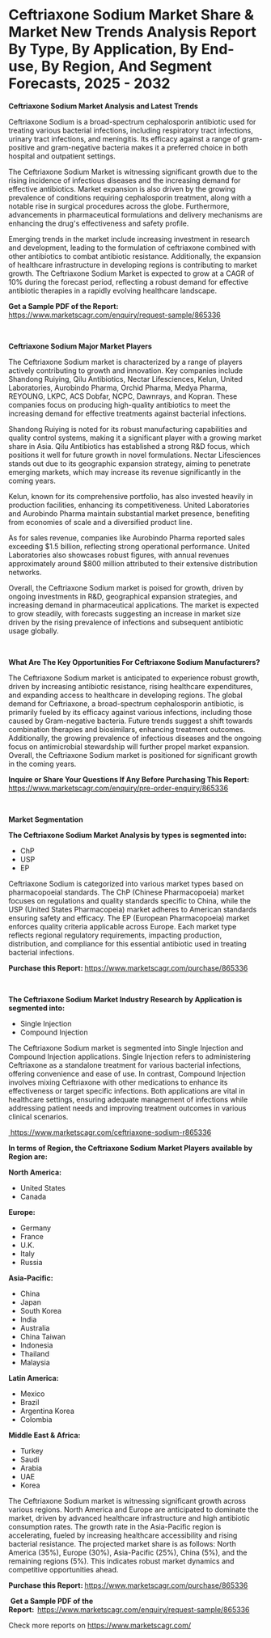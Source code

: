 <p><h1>Ceftriaxone Sodium Market Share & Market New Trends Analysis Report By Type, By Application, By End-use, By Region, And Segment Forecasts, 2025 - 2032</h1></p><p><strong>Ceftriaxone Sodium Market Analysis and Latest Trends</strong></p>
<p><p>Ceftriaxone Sodium is a broad-spectrum cephalosporin antibiotic used for treating various bacterial infections, including respiratory tract infections, urinary tract infections, and meningitis. Its efficacy against a range of gram-positive and gram-negative bacteria makes it a preferred choice in both hospital and outpatient settings. </p><p>The Ceftriaxone Sodium Market is witnessing significant growth due to the rising incidence of infectious diseases and the increasing demand for effective antibiotics. Market expansion is also driven by the growing prevalence of conditions requiring cephalosporin treatment, along with a notable rise in surgical procedures across the globe. Furthermore, advancements in pharmaceutical formulations and delivery mechanisms are enhancing the drug's effectiveness and safety profile.</p><p>Emerging trends in the market include increasing investment in research and development, leading to the formulation of ceftriaxone combined with other antibiotics to combat antibiotic resistance. Additionally, the expansion of healthcare infrastructure in developing regions is contributing to market growth. The Ceftriaxone Sodium Market is expected to grow at a CAGR of 10% during the forecast period, reflecting a robust demand for effective antibiotic therapies in a rapidly evolving healthcare landscape.</p></p>
<p><strong>Get a Sample PDF of the Report:&nbsp;</strong> <a href="https://www.marketscagr.com/enquiry/request-sample/865336?utm_campaign=2113&utm_medium=2&utm_source=Github&utm_content=ia&utm_term=08032025&utm_id=ceftriaxone-sodium">https://www.marketscagr.com/enquiry/request-sample/865336</a></p>
<p>&nbsp;</p>
<p><strong>Ceftriaxone Sodium Major Market Players</strong></p>
<p><p>The Ceftriaxone Sodium market is characterized by a range of players actively contributing to growth and innovation. Key companies include Shandong Ruiying, Qilu Antibiotics, Nectar Lifesciences, Kelun, United Laboratories, Aurobindo Pharma, Orchid Pharma, Medya Pharma, REYOUNG, LKPC, ACS Dobfar, NCPC, Dawnrays, and Kopran. These companies focus on producing high-quality antibiotics to meet the increasing demand for effective treatments against bacterial infections.</p><p>Shandong Ruiying is noted for its robust manufacturing capabilities and quality control systems, making it a significant player with a growing market share in Asia. Qilu Antibiotics has established a strong R&D focus, which positions it well for future growth in novel formulations. Nectar Lifesciences stands out due to its geographic expansion strategy, aiming to penetrate emerging markets, which may increase its revenue significantly in the coming years. </p><p>Kelun, known for its comprehensive portfolio, has also invested heavily in production facilities, enhancing its competitiveness. United Laboratories and Aurobindo Pharma maintain substantial market presence, benefiting from economies of scale and a diversified product line. </p><p>As for sales revenue, companies like Aurobindo Pharma reported sales exceeding $1.5 billion, reflecting strong operational performance. United Laboratories also showcases robust figures, with annual revenues approximately around $800 million attributed to their extensive distribution networks.</p><p>Overall, the Ceftriaxone Sodium market is poised for growth, driven by ongoing investments in R&D, geographical expansion strategies, and increasing demand in pharmaceutical applications. The market is expected to grow steadily, with forecasts suggesting an increase in market size driven by the rising prevalence of infections and subsequent antibiotic usage globally.</p></p>
<p>&nbsp;</p>
<p><strong>What Are The Key Opportunities For Ceftriaxone Sodium Manufacturers?</strong></p>
<p><p>The Ceftriaxone Sodium market is anticipated to experience robust growth, driven by increasing antibiotic resistance, rising healthcare expenditures, and expanding access to healthcare in developing regions. The global demand for Ceftriaxone, a broad-spectrum cephalosporin antibiotic, is primarily fueled by its efficacy against various infections, including those caused by Gram-negative bacteria. Future trends suggest a shift towards combination therapies and biosimilars, enhancing treatment outcomes. Additionally, the growing prevalence of infectious diseases and the ongoing focus on antimicrobial stewardship will further propel market expansion. Overall, the Ceftriaxone Sodium market is positioned for significant growth in the coming years.</p></p>
<p><strong>Inquire or Share Your Questions If Any Before Purchasing This Report:</strong> <a href="https://www.marketscagr.com/enquiry/pre-order-enquiry/865336?utm_campaign=2113&utm_medium=2&utm_source=Github&utm_content=ia&utm_term=08032025&utm_id=ceftriaxone-sodium">https://www.marketscagr.com/enquiry/pre-order-enquiry/865336</a></p>
<p>&nbsp;</p>
<p><strong>Market Segmentation</strong></p>
<p><strong>The Ceftriaxone Sodium Market Analysis by types is segmented into:</strong></p>
<p><ul><li>ChP</li><li>USP</li><li>EP</li></ul></p>
<p><p>Ceftriaxone Sodium is categorized into various market types based on pharmacopoeial standards. The ChP (Chinese Pharmacopoeia) market focuses on regulations and quality standards specific to China, while the USP (United States Pharmacopeia) market adheres to American standards ensuring safety and efficacy. The EP (European Pharmacopoeia) market enforces quality criteria applicable across Europe. Each market type reflects regional regulatory requirements, impacting production, distribution, and compliance for this essential antibiotic used in treating bacterial infections.</p></p>
<p><strong>Purchase this Report:&nbsp;</strong><a href="https://www.marketscagr.com/purchase/865336?utm_campaign=2113&utm_medium=2&utm_source=Github&utm_content=ia&utm_term=08032025&utm_id=ceftriaxone-sodium">https://www.marketscagr.com/purchase/865336</a></p>
<p>&nbsp;</p>
<p><strong>The Ceftriaxone Sodium Market Industry Research by Application is segmented into:</strong></p>
<p><ul><li>Single Injection</li><li>Compound Injection</li></ul></p>
<p><p>The Ceftriaxone Sodium market is segmented into Single Injection and Compound Injection applications. Single Injection refers to administering Ceftriaxone as a standalone treatment for various bacterial infections, offering convenience and ease of use. In contrast, Compound Injection involves mixing Ceftriaxone with other medications to enhance its effectiveness or target specific infections. Both applications are vital in healthcare settings, ensuring adequate management of infections while addressing patient needs and improving treatment outcomes in various clinical scenarios.</p></p>
<p><a href="https://www.marketscagr.com/ceftriaxone-sodium-r865336?utm_campaign=2113&utm_medium=2&utm_source=Github&utm_content=ia&utm_term=08032025&utm_id=ceftriaxone-sodium">&nbsp;https://www.marketscagr.com/ceftriaxone-sodium-r865336</a></p>
<p><strong>In terms of Region, the Ceftriaxone Sodium Market Players available by Region are:</strong></p>
<p>
    <p> <strong> North America: </strong>
        <ul>
            <li>United States</li>
            <li>Canada</li>
        </ul>
        </p> 
    <p> <strong> Europe: </strong>
        <ul>
            <li>Germany</li>
            <li>France</li>
            <li>U.K.</li>
            <li>Italy</li>
            <li>Russia</li>
        </ul>
        </p> 
    <p> <strong> Asia-Pacific: </strong>
        <ul>
            <li>China</li>
            <li>Japan</li>
            <li>South Korea</li>
            <li>India</li>
            <li>Australia</li>
            <li>China Taiwan</li>
            <li>Indonesia</li>
            <li>Thailand</li>
            <li>Malaysia</li>
        </ul>
        </p> 
    <p> <strong> Latin America: </strong>
        <ul>
            <li>Mexico</li>
            <li>Brazil</li>
            <li>Argentina Korea</li>
            <li>Colombia</li>
        </ul>
        </p> 
    <p> <strong> Middle East & Africa: </strong>
        <ul>
            <li>Turkey</li>
            <li>Saudi</li>
            <li>Arabia</li>
            <li>UAE</li>
            <li>Korea</li>
        </ul>
    </p>
    </p>
<p><p>The Ceftriaxone Sodium market is witnessing significant growth across various regions. North America and Europe are anticipated to dominate the market, driven by advanced healthcare infrastructure and high antibiotic consumption rates. The growth rate in the Asia-Pacific region is accelerating, fueled by increasing healthcare accessibility and rising bacterial resistance. The projected market share is as follows: North America (35%), Europe (30%), Asia-Pacific (25%), China (5%), and the remaining regions (5%). This indicates robust market dynamics and competitive opportunities ahead.</p></p>
<p><strong>Purchase this Report: </strong><a href="https://www.marketscagr.com/purchase/865336?utm_campaign=2113&utm_medium=2&utm_source=Github&utm_content=ia&utm_term=08032025&utm_id=ceftriaxone-sodium">https://www.marketscagr.com/purchase/865336</a></p>
<p>&nbsp;<strong>Get a Sample PDF of the Report:&nbsp;&nbsp;</strong><a href="https://www.marketscagr.com/enquiry/request-sample/865336?utm_campaign=2113&utm_medium=2&utm_source=Github&utm_content=ia&utm_term=08032025&utm_id=ceftriaxone-sodium">https://www.marketscagr.com/enquiry/request-sample/865336</a></p>
<p><strong></strong></p>
<p>Check more reports on <a href="https://www.marketscagr.com/?utm_campaign=2113&utm_medium=2&utm_source=Github&utm_content=ia&utm_term=08032025&utm_id=ceftriaxone-sodium">https://www.marketscagr.com/</a></p>